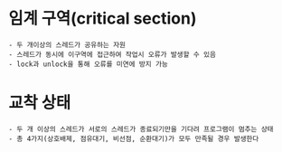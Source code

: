 # 임계 구역(critical section)
    - 두 개이상의 스레드가 공유하는 자원
    - 스레드가 동시에 이구역에 접근하여 작업시 오류가 발생할 수 있음
    - lock과 unlock을 통해 오류를 미연에 방지 가능
    
# 교착 상태
    - 두 개 이상의 스레드가 서로의 스레드가 종료되기만을 기다려 프로그램이 멈추는 상태
    - 총 4가지(상호배제, 점유대기, 비선점, 순환대기)가 모두 만족될 경우 발생한다
